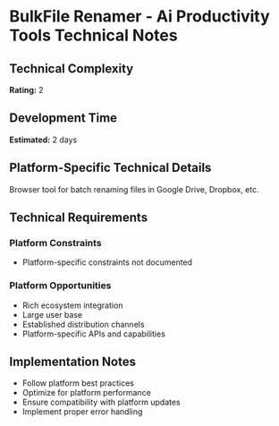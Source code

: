 # BulkFile Renamer - Ai Productivity Tools Technical Notes

## Technical Complexity
**Rating:** 2

## Development Time
**Estimated:** 2 days

## Platform-Specific Technical Details
Browser tool for batch renaming files in Google Drive, Dropbox, etc.

## Technical Requirements

### Platform Constraints
- Platform-specific constraints not documented

### Platform Opportunities
- Rich ecosystem integration
- Large user base
- Established distribution channels
- Platform-specific APIs and capabilities

## Implementation Notes
- Follow platform best practices
- Optimize for platform performance
- Ensure compatibility with platform updates
- Implement proper error handling
